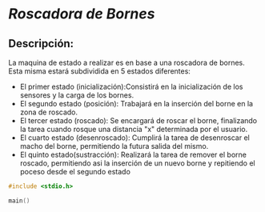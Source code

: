 # ***Roscadora de Bornes***

## Descripción:

La maquina de estado a realizar es en base a una roscadora de bornes. Esta misma estará subdividida en 5 estados diferentes:

- El primer estado (inicialización):Consistirá en la inicialización de los sensores y la carga de los bornes.
- El segundo estado (posición): Trabajará en la inserción del borne en la zona de roscado.
- El tercer estado (roscado): Se encargará de roscar el borne, finalizando la tarea cuando rosque una distancia "x" determinada por el usuario.
- El cuarto estado (desenroscado): Cumplirá la tarea de desenroscar el macho del borne, permitiendo la futura salida del mismo.
- El quinto estado(sustracción): Realizará la tarea de remover el borne roscado, permitiendo asi la inserción de un nuevo borne y repitiendo el poceso desde el segundo estado

```c
#include <stdio.h>

main()
```
